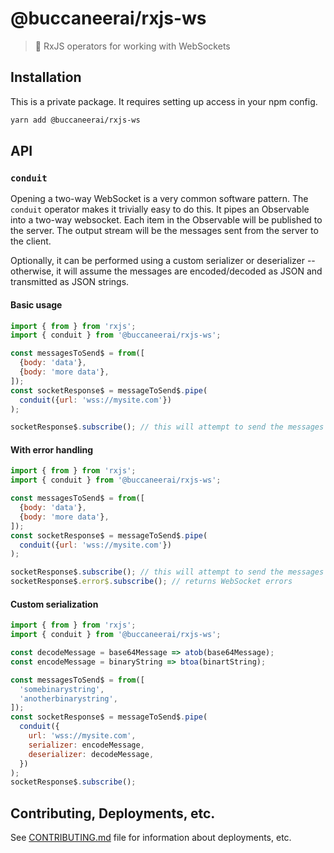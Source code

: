 # @buccaneerai/rxjs-ws
> 🔌 RxJS operators for working with WebSockets

## Installation
This is a private package. It requires setting up access in your npm config.

```bash
yarn add @buccaneerai/rxjs-ws
```

## API

### `conduit`
Opening a two-way WebSocket is a very common software pattern.  The `conduit` operator makes it trivially easy to do this.  It pipes an Observable into a two-way websocket. Each item in the Observable will be published to the server. The output stream will be the messages sent from the server to the client.  

Optionally, it can be performed using a custom serializer or deserializer -- otherwise, it will assume the messages are encoded/decoded as JSON and transmitted as JSON strings.

#### Basic usage
```javascript
import { from } from 'rxjs';
import { conduit } from '@buccaneerai/rxjs-ws';

const messagesToSend$ = from([
  {body: 'data'},
  {body: 'more data'},
]);
const socketResponse$ = messageToSend$.pipe(
  conduit({url: 'wss://mysite.com'})
);

socketResponse$.subscribe(); // this will attempt to send the messages to the server
```

#### With error handling
```javascript
import { from } from 'rxjs';
import { conduit } from '@buccaneerai/rxjs-ws';

const messagesToSend$ = from([
  {body: 'data'},
  {body: 'more data'},
]);
const socketResponse$ = messageToSend$.pipe(
  conduit({url: 'wss://mysite.com'})
);

socketResponse$.subscribe(); // this will attempt to send the messages to the server
socketResponse$.error$.subscribe(); // returns WebSocket errors
```

#### Custom serialization
```javascript
import { from } from 'rxjs';
import { conduit } from '@buccaneerai/rxjs-ws';

const decodeMessage = base64Message => atob(base64Message);
const encodeMessage = binaryString => btoa(binartString);

const messagesToSend$ = from([
  'somebinarystring',
  'anotherbinarystring',
]);
const socketResponse$ = messageToSend$.pipe(
  conduit({
    url: 'wss://mysite.com',
    serializer: encodeMessage,
    deserializer: decodeMessage,
  })
);
socketResponse$.subscribe();
```

## Contributing, Deployments, etc.
See [CONTRIBUTING.md](https://github.com/buccaneerai/rxjs-ws/blob/master/docs/CONTRIBUTING.md) file for information about deployments, etc.
